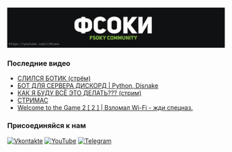 [![Header](https://github.com/Fsoky/Fsoky/blob/main/assets/header-github.jpg)](https://youtube.com/c/Фсоки)

### Последние видео
<!-- YOUTUBE:START -->
- [СЛИЛСЯ БОТИК &lpar;стрём&rpar;](https://www.youtube.com/watch?v=3QPGUd2ieHU)
- [БОТ ДЛЯ СЕРВЕРА ДИСКОРД | Python, Disnake](https://www.youtube.com/watch?v=lWD8isNPqEc)
- [КАК Я БУДУ ВСЁ ЭТО ДЕЛАТЬ??? &lpar;стрим&rpar;](https://www.youtube.com/watch?v=s-EtIMbxAKs)
- [СТРИМАС](https://www.youtube.com/watch?v=wJe2E00r9aI)
- [Welcome to the Game 2 [ 2 ] | Взломал Wi-Fi - жди спецназ.](https://www.youtube.com/watch?v=4XX3MabZlUU)
<!-- YOUTUBE:END -->

### Присоединяйся к нам
[![Vkontakte](https://img.shields.io/badge/Vkontakte-black?style=for-the-badge&logo=VK)](https://vk.com/fsoky)
[![YouTube](https://img.shields.io/badge/YouTube-red?style=for-the-badge&logo=YouTube)](https://youtube.com/c/Фсоки)
[![Telegram](https://img.shields.io/badge/Telegram-blue?style=for-the-badge&logo=Telegram)](https://t.me/fsokycommunity)
